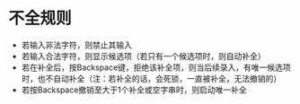 # 不全规则

- 若输入非法字符，则禁止其输入
- 若输入合法字符，则显示候选项（若只有一个候选项时，则自动补全）
- 若在补全后，按Backspace键，拒绝该补全项，则当后续录入，有唯一候选项时，也不自动补全（注：若补全的话，会死锁，一直被补全，无法撤销的）
- 若按Backspace撤销至大于1个补全或空字串时，则启动唯一补全
